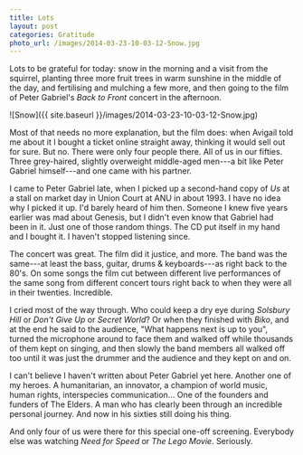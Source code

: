 ```yaml
---
title: Lots
layout: post
categories: Gratitude
photo_url: /images/2014-03-23-10-03-12-Snow.jpg
---
```


Lots to be grateful for today: snow in the morning and a visit from the
squirrel, planting three more fruit trees in warm sunshine in the middle of the
day, and fertilising and mulching a few more, and then going to the film of
Peter Gabriel's _Back to Front_ concert in the afternoon.

![Snow]({{ site.baseurl }}/images/2014-03-23-10-03-12-Snow.jpg)

Most of that needs no more explanation, but the film does: when Avigail told me
about it I bought a ticket online straight away, thinking it would sell out for
sure. But no. There were only four people there. All of us in our fifties. Three
grey-haired, slightly overweight middle-aged men---a bit like Peter Gabriel
himself---and one came with his partner.

I came to Peter Gabriel late, when I picked up a second-hand copy of _Us_ at a
stall on market day in Union Court at ANU in about 1993. I have no idea why I
picked it up. I'd barely heard of him then. Someone I knew five years earlier
was mad about Genesis, but I didn't even know that Gabriel had been in it. Just
one of those random things. The CD put itself in my hand and I bought it. I
haven't stopped listening since.

The concert was great. The film did it justice, and more. The band was the
same---at least the bass, guitar, drums & keyboards---as right back to the 80's.
On some songs the film cut between different live performances of the same song
from different concert tours right back to when they were all in their twenties.
Incredible.

I cried most of the way through. Who could keep a dry eye during _Solsbury Hill_
or _Don't Give Up_ or _Secret World_? Or when they finished with _Biko_, and at
the end he said to the audience, "What happens next is up to you", turned the
microphone around to face them and walked off while thousands of them kept on
singing, and then slowly the band members all walked off too until it was just
the drummer and the audience and they kept on and on.

I can't believe I haven't written about Peter Gabriel yet here. Another one of
my heroes. A humanitarian, an innovator, a champion of world music, human
rights, interspecies communication... One of the founders and funders of The
Elders. A man who has clearly been through an incredible personal journey. And
now in his sixties still doing his thing.

And only four of us were there for this special one-off screening. Everybody
else was watching _Need for Speed_ or _The Lego Movie_. Seriously.
